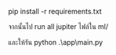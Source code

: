 pip install -r requirements.txt

จากนั้นไป run all jupiter ไฟล์ใน ml/

และให้รัน python .\app\main.py 
